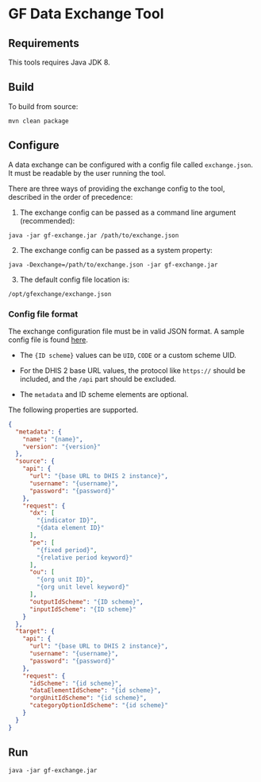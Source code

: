 # GF Data Exchange Tool

## Requirements

This tools requires Java JDK 8.

## Build

To build from source:

```
mvn clean package
```

## Configure

A data exchange can be configured with a config file called `exchange.json`. It must be readable by the user running the tool.

There are three ways of providing the exchange config to the tool, described in the order of precedence:

1) The exchange config can be passed as a command line argument (recommended):

```
java -jar gf-exchange.jar /path/to/exchange.json
```

2) The exchange config can be passed as a system property:

```
java -Dexchange=/path/to/exchange.json -jar gf-exchange.jar 
```

3) The default config file location is:

```
/opt/gfexchange/exchange.json
```

### Config file format

The exchange configuration file must be in valid JSON format. A sample config file is found [here](config/localhost-play-exchange.json).

* The `{ID scheme}` values can be `UID`, `CODE` or a custom scheme UID.

* For the DHIS 2 base URL values, the protocol like `https://` should be included, and the `/api` part should be excluded.

* The `metadata` and ID scheme elements are optional.

The following properties are supported.

```json
{
  "metadata": {
    "name": "{name}",
    "version": "{version}"
  },
  "source": {
    "api": {
      "url": "{base URL to DHIS 2 instance}",
      "username": "{username}",
      "password": "{password}"
    },
    "request": {
      "dx": [
        "{indicator ID}",
        "{data element ID}"
      ],
      "pe": [
        "{fixed period}",
        "{relative period keyword}"
      ],
      "ou": [
        "{org unit ID}",
        "{org unit level keyword}"
      ],
      "outputIdScheme": "{ID scheme}",
      "inputIdScheme": "{ID scheme}"
    }
  },
  "target": {
    "api": {
      "url": "{base URL to DHIS 2 instance}",
      "username": "{username}",
      "password": "{password}"
    },
    "request": {
      "idScheme": "{id scheme}",
      "dataElementIdScheme": "{id scheme}",
      "orgUnitIdScheme": "{id scheme}",
      "categoryOptionIdScheme": "{id scheme}"
    }
  }  
}
```

## Run

```
java -jar gf-exchange.jar
```
